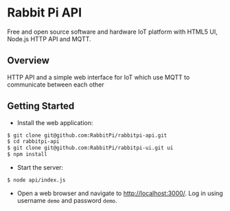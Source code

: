 # Rabbit Pi API

Free and open source software and hardware IoT platform with HTML5 UI, Node.js HTTP API and MQTT.

## Overview

HTTP API and a simple web interface for IoT which use MQTT to communicate between each other

## Getting Started

* Install the web application:

```bash
$ git clone git@github.com:RabbitPi/rabbitpi-api.git
$ cd rabbitpi-api
$ git clone git@github.com:RabbitPi/rabbitpi-ui.git ui
$ npm install
```

* Start the server:

```bash
$ node api/index.js
```

* Open a web browser and navigate to [http://localhost:3000/](http://127.0.0.1:3000/).  Log in using username `demo` and password `demo`.
